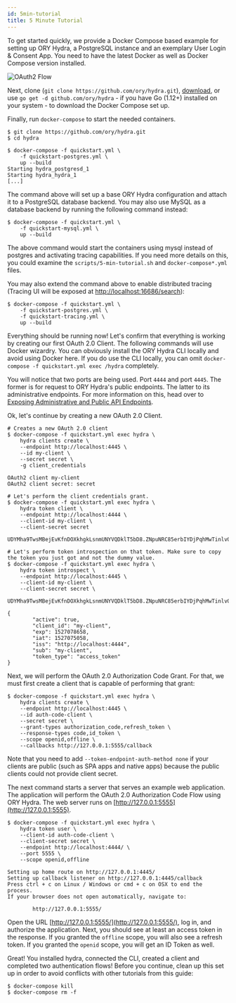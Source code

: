 ```yaml
---
id: 5min-tutorial
title: 5 Minute Tutorial
---
```


To get started quickly, we provide a Docker Compose based example for setting up ORY Hydra, a PostgreSQL instance
and an exemplary User Login & Consent App. You need to have the latest Docker as well as Docker Compose version installed.

<img src="/website/static/images/docs/hydra/oauth2-flow.gif" alt="OAuth2 Flow">

Next, clone (`git clone https://github.com/ory/hydra.git`), [download](https://github.com/ory-am/hydra/archive/master.zip),
or use `go get -d github.com/ory/hydra` - if you have Go (1.12+) installed on your system - to download the Docker Compose
set up.

Finally, run `docker-compose` to start the needed containers. 

```
$ git clone https://github.com/ory/hydra.git
$ cd hydra

$ docker-compose -f quickstart.yml \
    -f quickstart-postgres.yml \
    up --build
Starting hydra_postgresd_1
Starting hydra_hydra_1
[...]
```

The command above will set up a base ORY Hydra configuration and attach it to a PostgreSQL database backend.
You may also use MySQL as a database backend by running the following command instead:

```
$ docker-compose -f quickstart.yml \
    -f quickstart-mysql.yml \
    up --build
```

The above command would start the containers using mysql instead of postgres and activating tracing capabilities. 
If you need more details on this, you could examine the ``scripts/5-min-tutorial.sh`` and ``docker-compose*.yml`` files.

You may also extend the command above to enable distributed tracing (Tracing UI will be exposed at [http://localhost:16686/search](localhost:16686/search)):

```
$ docker-compose -f quickstart.yml \
    -f quickstart-postgres.yml \
    -f quickstart-tracing.yml \
    up --build
```

Everything should be running now! Let's confirm that everything is working by creating our first OAuth 2.0 Client.
The following commands will use Docker wizardry. You can obviously install the ORY Hydra CLI locally and avoid using
Docker here. If you do use the CLI locally, you can omit `docker-compose -f quickstart.yml exec /hydra` completely.

You will notice that two ports are being used. Port `4444` and port `4445`. The former is for request to ORY Hydra's public
endpoints. The latter to its administrative endpoints. For more information on this, head over to
[Exposing Administrative and Public API Endpoints](hydra/production.md).

Ok, let's continue by creating a new OAuth 2.0 Client.

```
# Creates a new OAuth 2.0 client
$ docker-compose -f quickstart.yml exec hydra \
    hydra clients create \
    --endpoint http://localhost:4445 \
    --id my-client \
    --secret secret \
    -g client_credentials

OAuth2 client my-client
OAuth2 client secret: secret

# Let's perform the client credentials grant.
$ docker-compose -f quickstart.yml exec hydra \
    hydra token client \
    --endpoint http://localhost:4444 \
    --client-id my-client \
    --client-secret secret

UDYMha9TwsMBejEvKfnDOXkhgkLsnmUNYVQDklT5bD8.ZNpuNRC85erbIYDjPqhMwTinlvQmNTk_UvttcLQxFJY

# Let's perform token introspection on that token. Make sure to copy the token you just got and not the dummy value.
$ docker-compose -f quickstart.yml exec hydra \
    hydra token introspect \
    --endpoint http://localhost:4445 \
    --client-id my-client \
    --client-secret secret \
    UDYMha9TwsMBejEvKfnDOXkhgkLsnmUNYVQDklT5bD8.ZNpuNRC85erbIYDjPqhMwTinlvQmNTk_UvttcLQxFJY

{
        "active": true,
        "client_id": "my-client",
        "exp": 1527078658,
        "iat": 1527075058,
        "iss": "http://localhost:4444",
        "sub": "my-client",
        "token_type": "access_token"
}
```

Next, we will perform the OAuth 2.0 Authorization Code Grant. For that, we must first create a client that is capable
of performing that grant:

```
$ docker-compose -f quickstart.yml exec hydra \
    hydra clients create \
    --endpoint http://localhost:4445 \
    --id auth-code-client \
    --secret secret \
    --grant-types authorization_code,refresh_token \
    --response-types code,id_token \
    --scope openid,offline \
    --callbacks http://127.0.0.1:5555/callback
```

Note that you need to add `--token-endpoint-auth-method none` if your clients are public (such as SPA apps and native apps) because the public clients could not provide client secret.


The next command starts a server that serves an example web application. The application will perform the OAuth 2.0
Authorization Code Flow using ORY Hydra. The web server runs on [http://127.0.0.1:5555](http://127.0.0.1:5555).

```
$ docker-compose -f quickstart.yml exec hydra \
    hydra token user \
    --client-id auth-code-client \
    --client-secret secret \
    --endpoint http://localhost:4444/ \
    --port 5555 \
    --scope openid,offline

Setting up home route on http://127.0.0.1:4445/
Setting up callback listener on http://127.0.0.1:4445/callback
Press ctrl + c on Linux / Windows or cmd + c on OSX to end the process.
If your browser does not open automatically, navigate to:

        http://127.0.0.1:5555/
```

Open the URL [http://127.0.0.1:5555/](http://127.0.0.1:5555/), log in, and authorize the application. Next, you should
see at least an access token in the response. If you granted the `offline` scope, you will also see a refresh token.
If you granted the `openid` scope, you will get an ID Token as well.

Great! You installed hydra, connected the CLI, created a client and completed two authentication flows!
Before you continue, clean up this set up in order to avoid conflicts with other tutorials from this guide:

```
$ docker-compose kill
$ docker-compose rm -f
```
